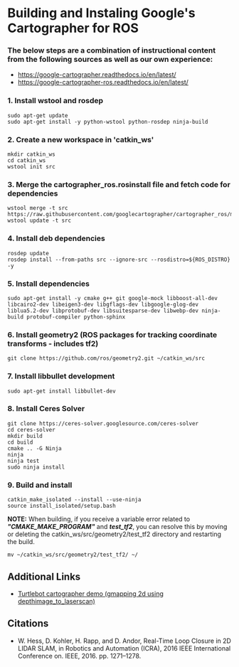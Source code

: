 # Building and Instaling Google's Cartographer for ROS

### The below steps are a combination of instructional content from the following sources as well as our own experience:
  -  https://google-cartographer.readthedocs.io/en/latest/
  -  https://google-cartographer-ros.readthedocs.io/en/latest/

### 1. Install wstool and rosdep
```
sudo apt-get update
sudo apt-get install -y python-wstool python-rosdep ninja-build
```

### 2. Create a new workspace in 'catkin_ws'
```
mkdir catkin_ws
cd catkin_ws
wstool init src
```

### 3. Merge the cartographer_ros.rosinstall file and fetch code for dependencies
```
wstool merge -t src https://raw.githubusercontent.com/googlecartographer/cartographer_ros/master/cartographer_ros.rosinstall
wstool update -t src
```

### 4. Install deb dependencies
```
rosdep update
rosdep install --from-paths src --ignore-src --rosdistro=${ROS_DISTRO} -y
```

### 5. Install dependencies
```
sudo apt-get install -y cmake g++ git google-mock libboost-all-dev libcairo2-dev libeigen3-dev libgflags-dev libgoogle-glog-dev  liblua5.2-dev libprotobuf-dev libsuitesparse-dev libwebp-dev ninja-build protobuf-compiler python-sphinx
```
### 6. Install geometry2 (ROS packages for tracking coordinate transforms - includes tf2) 
```
git clone https://github.com/ros/geometry2.git ~/catkin_ws/src
```

### 7. Install libbullet development
```
sudo apt-get install libbullet-dev 
```

### 8. Install Ceres Solver
```
git clone https://ceres-solver.googlesource.com/ceres-solver
cd ceres-solver
mkdir build
cd build
cmake .. -G Ninja
ninja
ninja test
sudo ninja install
```
### 9. Build and install 
```
catkin_make_isolated --install --use-ninja
source install_isolated/setup.bash
```
**NOTE:**
When building, if you receive a variable error related to ***"CMAKE_MAKE_PROGRAM"*** and ***test_tf2***, you can resolve this by moving or deleting the catkin_ws/src/geometry2/test_tf2 directory and restarting the build.
```
mv ~/catkin_ws/src/geometry2/test_tf2/ ~/
```
## Additional Links ##
  -  [Turtlebot cartographer demo (gmapping 2d using depthimage_to_laserscan)](https://github.com/googlecartographer/cartographer_turtlebot/blob/master/cartographer_turtlebot/launch/demo_gmapping_depth_camera_2d.launch)

## Citations ##
  -  W. Hess, D. Kohler, H. Rapp, and D. Andor, Real-Time Loop Closure in 2D LIDAR SLAM, in Robotics and Automation (ICRA), 2016 IEEE International Conference on. IEEE, 2016. pp. 1271–1278.

